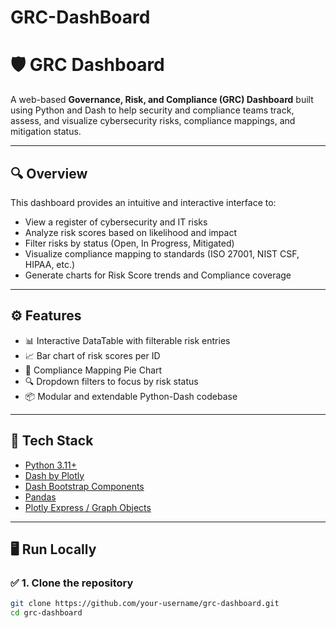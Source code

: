 # GRC-DashBoard

# 🛡️ GRC Dashboard

A web-based **Governance, Risk, and Compliance (GRC) Dashboard** built using Python and Dash to help security and compliance teams track, assess, and visualize cybersecurity risks, compliance mappings, and mitigation status.



---

## 🔍 Overview

This dashboard provides an intuitive and interactive interface to:

- View a register of cybersecurity and IT risks
- Analyze risk scores based on likelihood and impact
- Filter risks by status (Open, In Progress, Mitigated)
- Visualize compliance mapping to standards (ISO 27001, NIST CSF, HIPAA, etc.)
- Generate charts for Risk Score trends and Compliance coverage

---

## ⚙️ Features

- 📊 Interactive DataTable with filterable risk entries
- 📈 Bar chart of risk scores per ID
- 🧩 Compliance Mapping Pie Chart
- 🔍 Dropdown filters to focus by risk status
- 📦 Modular and extendable Python-Dash codebase

---

## 🚀 Tech Stack

- [Python 3.11+](https://www.python.org/)
- [Dash by Plotly](https://dash.plotly.com/)
- [Dash Bootstrap Components](https://dash-bootstrap-components.opensource.faculty.ai/)
- [Pandas](https://pandas.pydata.org/)
- [Plotly Express / Graph Objects](https://plotly.com/python/)

---

## 🖥️ Run Locally

### ✅ 1. Clone the repository

```bash
git clone https://github.com/your-username/grc-dashboard.git
cd grc-dashboard

